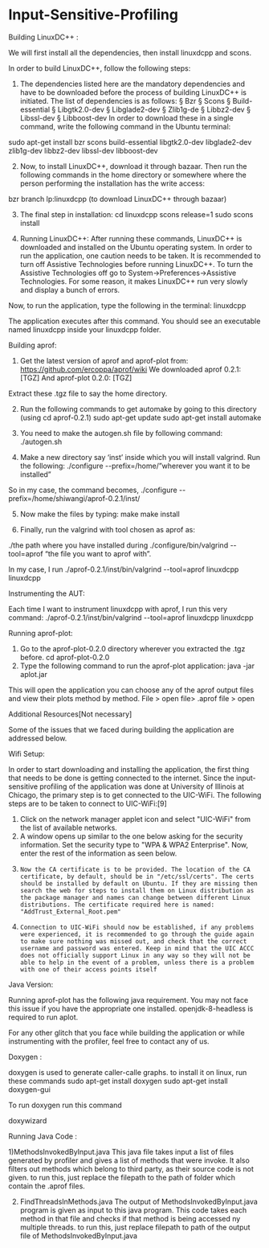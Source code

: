 # Input-Sensitive-Profiling 

Building LinuxDC++ :

We will first install all the dependencies, then install linuxdcpp and scons.

In order to build LinuxDC++, follow the following steps:
1. The dependencies listed here are the mandatory dependencies and have to be downloaded before the process of building LinuxDC++ is initiated. The list of dependencies is as follows:
§  Bzr
§  Scons
§  Build-essential
§  Libgtk2.0-dev
§  Libglade2-dev
§  Zlib1g-de
§  Libbz2-dev
§  Libssl-dev
§  Libboost-dev
In order to download these in a single command, write the following command in the Ubuntu terminal:

sudo apt-get install bzr scons build-essential libgtk2.0-dev libglade2-dev zlib1g-dev libbz2-dev libssl-dev libboost-dev

2. Now, to install LinuxDC++, download it through bazaar. Then run the following commands in the home directory or somewhere where the person performing the installation has the write access:

bzr branch lp:linuxdcpp (to download LinuxDC++ through bazaar)

3. The final step in installation:
cd linuxdcpp
scons release=1
sudo scons install

4. Running LinuxDC++: After running these commands, LinuxDC++ is downloaded and installed on the Ubuntu operating system. In order to run the application, one caution needs to be taken. It is recommended to turn off Assistive Technologies before running LinuxDC++. To turn the Assistive Technologies off go to System->Preferences->Assistive Technologies. For some reason, it makes LinuxDC++ run very slowly and display a bunch of errors.

Now, to run the application, type the following in the terminal:
linuxdcpp

The application executes after this command. You should see an executable named linuxdcpp inside your linuxdcpp folder.

Building aprof:

1. Get the latest version of aprof and aprof-plot from:
https://github.com/ercoppa/aprof/wiki
We downloaded aprof 0.2.1: [TGZ]
And aprof-plot 0.2.0: [TGZ]

Extract these .tgz file to say the home directory.

2. Run the following commands to get automake by going to this directory (using cd aprof-0.2.1)
   sudo apt-get update
   sudo apt-get install automake

3. You need to make the autogen.sh file by following command:
   ./autogen.sh

4. Make a new directory say ‘inst’ inside which you will install valgrind. Run the following:
   ./configure --prefix=/home/”wherever you want it to be installed”

So in my case, the command becomes, ./configure --prefix=/home/shiwangi/aprof-0.2.1/inst/

5. Now make the files by typing:
   make
   make install

6. Finally, run the valgrind with tool chosen as aprof as:

 ./the path where you have installed during ./configure/bin/valgrind --tool=aprof “the file you want    to aprof with”.

 In my case, I run ./aprof-0.2.1/inst/bin/valgrind --tool=aprof linuxdcpp linuxdcpp

Instrumenting the AUT:

Each time I want to instrument linuxdcpp with aprof, I run this very command:
./aprof-0.2.1/inst/bin/valgrind --tool=aprof linuxdcpp linuxdcpp

Running aprof-plot:

1. Go to the aprof-plot-0.2.0 directory wherever you extracted the .tgz before.
     cd aprof-plot-0.2.0 
2. Type the following command to run the aprof-plot application:
     java -jar aplot.jar

This will open the application you can choose any of the aprof output files and view their plots method by method.
File > open file> .aprof file > open


 
Additional Resources[Not necessary]
 
Some of the issues that we faced during building the application are addressed below.

Wifi Setup:

In order to start downloading and installing the application, the first thing that needs to be done is getting connected to the internet. Since the input-sensitive profiling of the application was done at University of Illinois at Chicago, the primary step is to get connected to the UIC-WiFi. The  following steps are to be taken to connect to UIC-WiFi:[9]
1) Click on the network manager applet icon and select "UIC-WiFi" from the list of available networks.
2) A window opens up similar to the one below asking for the security information. Set the security type to "WPA & WPA2 Enterprise". Now, enter the rest of the information as seen below.
3)     Now the CA certificate is to be provided. The location of the CA certificate, by default, should be in "/etc/ssl/certs". The certs should be installed by default on Ubuntu. If they are missing then search the web for steps to install them on Linux distribution as the package manager and names can change between different Linux distributions. The certificate required here is named: "AddTrust_External_Root.pem"
4)     Connection to UIC-WiFi should now be established, if any problems were experienced, it is recommended to go through the guide again to make sure nothing was missed out, and check that the correct username and password was entered. Keep in mind that the UIC ACCC does not officially support Linux in any way so they will not be able to help in the event of a problem, unless there is a problem with one of their access points itself

Java Version:

Running aprof-plot has the following java requirement. You may not face this issue if you have the appropriate one installed.
openjdk-8-headless is required to run aplot.


For any other glitch that you face while building the application or while instrumenting with the profiler, feel free to contact any of us. 


Doxygen :

doxygen is used to generate caller-calle  graphs. to install it on linux, run these commands 
sudo apt-get install doxygen
sudo apt-get install doxygen-gui

To run doxygen run this command

doxywizard

Running Java Code :

1)MethodsInvokedByInput.java
          This java file takes input a list of files generated by profiler and gives a list of methods that were invoke. It also filters out methods which belong to third party, as their source code is not given.
to run this, just replace the filepath to the path of folder which contain the .aprof files.

2) FindThreadsInMethods.java
        The output of MethodsInvokedByInput.java program is given as input to this java program. This code takes each method in that file and checks if that method is being accessed ny multiple threads.
 to run this, just replace filepath to path of the output file of MethodsInvokedByInput.java
